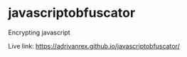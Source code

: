 # javascriptobfuscator
Encrypting javascript 

Live link: https://adrivanrex.github.io/javascriptobfuscator/
